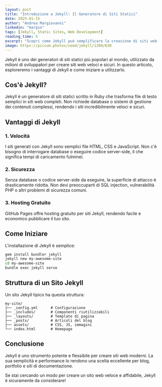 ```yaml
---
layout: post
title: "Introduzione a Jekyll: Il Generatore di Siti Statici"
date: 2025-01-15
author: "Andrea Margiovanni"
linkedin: "margio"
tags: [Jekyll, Static Sites, Web Development]
reading_time: 5
excerpt: "Scopri come Jekyll può semplificare la creazione di siti web veloci, sicuri e facili da mantenere."
image: https://picsum.photos/seed/jekyll/1200/630
---
```


Jekyll è uno dei generatori di siti statici più popolari al mondo, utilizzato da milioni di sviluppatori per creare siti web veloci e sicuri. In questo articolo, esploreremo i vantaggi di Jekyll e come iniziare a utilizzarlo.

## Cos'è Jekyll?

Jekyll è un generatore di siti statici scritto in Ruby che trasforma file di testo semplici in siti web completi. Non richiede database o sistemi di gestione dei contenuti complessi, rendendo i siti incredibilmente veloci e sicuri.

## Vantaggi di Jekyll

### 1. Velocità

I siti generati con Jekyll sono semplici file HTML, CSS e JavaScript. Non c'è bisogno di interrogare database o eseguire codice server-side, il che significa tempi di caricamento fulminei.

### 2. Sicurezza

Senza database o codice server-side da eseguire, la superficie di attacco è drasticamente ridotta. Non devi preoccuparti di SQL injection, vulnerabilità PHP o altri problemi di sicurezza comuni.

### 3. Hosting Gratuito

GitHub Pages offre hosting gratuito per siti Jekyll, rendendo facile e economico pubblicare il tuo sito.

## Come Iniziare

L'installazione di Jekyll è semplice:

```bash
gem install bundler jekyll
jekyll new my-awesome-site
cd my-awesome-site
bundle exec jekyll serve
```

## Struttura di un Sito Jekyll

Un sito Jekyll tipico ha questa struttura:

```
my-site/
├── _config.yml      # Configurazione
├── _includes/       # Componenti riutilizzabili
├── _layouts/        # Template di pagina
├── _posts/          # Articoli del blog
├── assets/          # CSS, JS, immagini
└── index.html       # Homepage
```

## Conclusione

Jekyll è uno strumento potente e flessibile per creare siti web moderni. La sua semplicità e performance lo rendono una scelta eccellente per blog, portfolio e siti di documentazione.

Se stai cercando un modo per creare un sito web veloce e affidabile, Jekyll è sicuramente da considerare!
